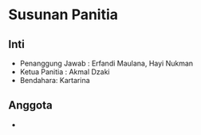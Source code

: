 # Susunan Panitia

## Inti
- Penanggung Jawab : Erfandi Maulana, Hayi Nukman
- Ketua Panitia : Akmal Dzaki
- Bendahara: Kartarina

## Anggota
- 
